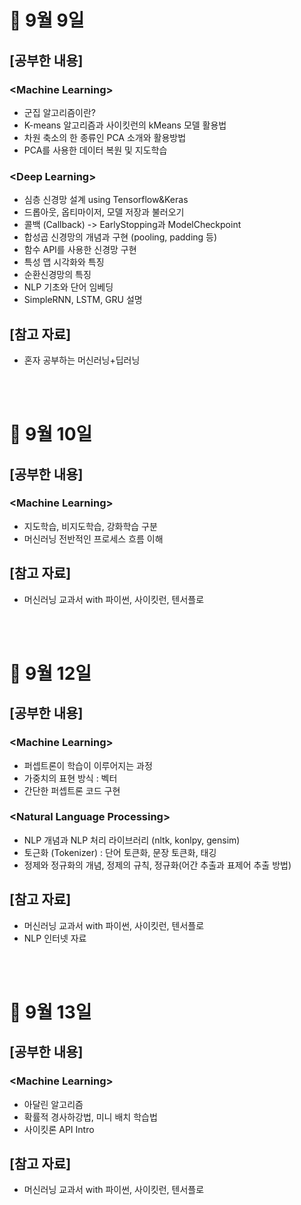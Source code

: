 # 📝 9월 9일
## \[공부한 내용\]
### \<Machine Learning\>
- 군집 알고리즘이란?
- K-means 알고리즘과 사이킷런의 kMeans 모델 활용법
- 차원 축소의 한 종류인 PCA 소개와 활용방법
- PCA를 사용한 데이터 복원 및 지도학습

### \<Deep Learning\>
- 심층 신경망 설계 using Tensorflow&Keras
- 드롭아웃, 옵티마이저, 모델 저장과 불러오기
- 콜백 \(Callback\) -> EarlyStopping과 ModelCheckpoint
- 합성곱 신경망의 개념과 구현 \(pooling, padding 등\)
- 함수 API를 사용한 신경망 구현
- 특성 맵 시각화와 특징
- 순환신경망의 특징
- NLP 기초와 단어 임베딩
- SimpleRNN, LSTM, GRU 설명

## \[참고 자료\]
- 혼자 공부하는 머신러닝+딥러닝

<br></br>

# 📝 9월 10일
## \[공부한 내용\]
### \<Machine Learning\>
- 지도학습, 비지도학습, 강화학습 구분
- 머신러닝 전반적인 프로세스 흐름 이해

## \[참고 자료\]
- 머신러닝 교과서 with 파이썬, 사이킷런, 텐서플로

<br></br>


# 📝 9월 12일
## \[공부한 내용\]
### \<Machine Learning\>
- 퍼셉트론이 학습이 이루어지는 과정
- 가중치의 표현 방식 : 벡터
- 간단한 퍼셉트론 코드 구현

### \<Natural Language Processing\>
- NLP 개념과 NLP 처리 라이브러리 (nltk, konlpy, gensim)
- 토근화 (Tokenizer) : 단어 토큰화, 문장 토큰화, 태깅
- 정제와 정규화의 개념, 정제의 규칙, 정규화(어간 추출과 표제어 추출 방법)

## \[참고 자료\]
- 머신러닝 교과서 with 파이썬, 사이킷런, 텐서플로
- NLP 인터넷 자료

<br></br>

# 📝 9월 13일
## \[공부한 내용\]
### \<Machine Learning\>
- 아달린 알고리즘
- 확률적 경사하강법, 미니 배치 학습법
- 사이킷론 API Intro

## \[참고 자료\]
- 머신러닝 교과서 with 파이썬, 사이킷런, 텐서플로

<br></br>
